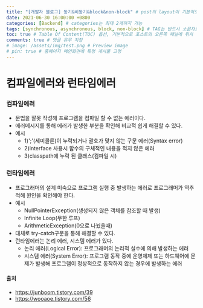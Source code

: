 ```yaml
---
title: "[개발자 블로그] 동기&비동기&block&non-block" # post의 layout이 기본적으로 post로 설정되어있어서 Front Matter에 따로 layout변수를 만들어 주지 않아도 됨
date: 2021-06-30 16:00:00 +0800
categories: [Backend] # categories는 최대 2개까지 가능
tags: [synchronous, asynchronous, block, non-block] # TAG는 반드시 소문자로 이루어져야함, 0~무한개까지 지정 가능
toc: true # Table Of Content(TOC) 옵션, 기본적으로 포스트의 오른쪽 패널에 위치
comments: true # 댓글 유무 지정
# image: /assets/img/test.png # Preview image
# pin: true # 홈페이지 메인화면에 특정 게시물 고정
---
```


# 컴파일에러와 런타임에러

### 컴파일에러
- 문법을 잘못 작성해 프로그램을 컴파일 할 수 없는 에러이다.
- 에러메시지를 통해 에러가 발생한 부분을 확인해 비교적 쉽게 해결할 수 있다.
- 예시
    - 1)';'(세미콜론)이 누락되거나 괄호가 맞지 않는 구문 에러(Syntax error)
    - 2)interface 사용시 함수의 구체적인 내용을 적지 않은 에러
    - 3)classpath에 누락 된 클래스(컴파일 시)

### 런타임에러
- 프로그래머의 설계 미숙으로 프로그램 실행 중 발생하는 에러로 프로그래머가 역추적해 원인을 확인해야 한다.
- 예시
    - NullPointerException(생성되지 않은 객체를 참조할 때 발생)
    - Infinite Loop(무한 루프)
    - ArithmeticException(0으로 나눴을때)
- 대체로 try-catch구문을 통해 해결할 수 있다.
- 런타임에러는 논리 에러, 시스템 에러가 있다.
    - 논리 에러(Logical Error): 프로그래머의 논리적 실수에 의해 발생하는 에러
    - 시스템 에러(System Error): 프로그램 동작 중에 운영체제 또는 하드웨어에 문제가 발생해 프로그램이 정상적으로 동작하지 않는 경우에 발생하는 에러

#### 출처
- https://junboom.tistory.com/39
- https://wooaoe.tistory.com/56